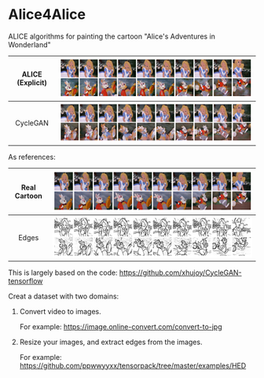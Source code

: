 # Alice4Alice
ALICE algorithms for painting the cartoon "Alice's Adventures in Wonderland"


ALICE (Explicit)  | ![](/plot_generation/figures_alice/cartoon_alice_exp_200.png	) 
:-------------------------:|:-------------------------:
CycleGAN         |  ![](/plot_generation/figures_alice/cartoon_cyclegan_200.png)


As references:

Real Cartoon  | ![](/plot_generation/figures_alice/cartoon_real.png) 
:-------------------------:|:-------------------------:
Edges         |  ![](/plot_generation/figures_alice/edges_out3_real.png)



This is largely based on the code: https://github.com/xhujoy/CycleGAN-tensorflow

Creat a dataset with two domains:
  1. Convert video to images. 

      For example: https://image.online-convert.com/convert-to-jpg 
    
  2. Resize your images, and extract edges from the images. 
  
      For example: https://github.com/ppwwyyxx/tensorpack/tree/master/examples/HED

